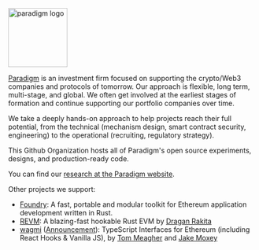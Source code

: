 <picture>
  <source media="(prefers-color-scheme: dark)" srcset="https://raw.githubusercontent.com/paradigmxyz/.github/main/assets/logo-dark.svg">
  <img alt="paradigm logo" src="https://raw.githubusercontent.com/paradigmxyz/.github/main/assets/logo-light.svg" width="auto" height="120">
</picture>

[Paradigm](https://paradigm.xyz/) is an investment firm focused on supporting the crypto/Web3 companies and protocols of tomorrow. Our approach is flexible, long term, multi-stage, and global.
We often get involved at the earliest stages of formation and continue supporting our portfolio companies over time.

We take a deeply hands-on approach to help projects reach their full potential, from the technical (mechanism design, smart contract security, engineering) 
to the operational (recruiting, regulatory strategy).

This Github Organization hosts all of Paradigm's open source experiments, designs, and production-ready code.

You can find our [research at the Paradigm website](https://www.paradigm.xyz/writing).

Other projects we support:
* [Foundry](https://github.com/foundry-rs/foundry/): A fast, portable and modular toolkit for Ethereum application development written in Rust.
* [REVM](https://github.com/bluealloy/revm/): A blazing-fast hookable Rust EVM by [Dragan Rakita](https://github.com/rakita)
* [wagmi](https://wagmi.sh/) ([Announcement](https://www.paradigm.xyz/2022/11/paradigm-and-wagmi)): TypeScript Interfaces for Ethereum (including React Hooks & Vanilla JS), by [Tom Meagher](https://github.com/tmm/) and [Jake Moxey](https://github.com/jxom)
